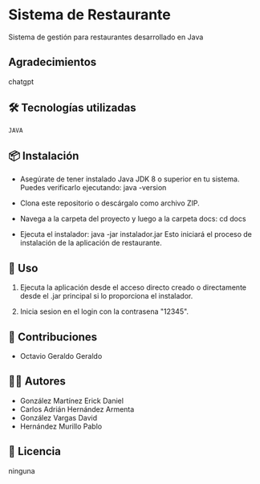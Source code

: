 
# Sistema de Restaurante


Sistema de gestión para restaurantes desarrollado en Java

## Agradecimientos

 chatgpt
## 🛠️ Tecnologías utilizadas
    
    JAVA
## 📦 Instalación

* Asegúrate de tener instalado Java JDK 8 o superior en tu sistema. Puedes verificarlo ejecutando:
java -version

* Clona este repositorio o descárgalo como archivo ZIP.

* Navega a la carpeta del proyecto y luego a la carpeta docs:
cd docs

* Ejecuta el instalador:
java -jar instalador.jar
Esto iniciará el proceso de instalación de la aplicación de restaurante.
## 🚀 Uso

1. Ejecuta la aplicación desde el acceso directo creado o directamente desde el .jar principal si lo proporciona el instalador.

2. Inicia sesion en el login con la contrasena "12345".
## 🤝 Contribuciones

* Octavio Geraldo Geraldo
## 👨‍💻 Autores
* González Martínez Erick Daniel
* Carlos Adrián Hernández Armenta
* González Vargas David
* Hernández Murillo Pablo
## 📄 Licencia

ninguna
